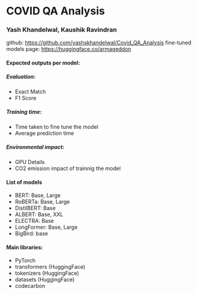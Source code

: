 # COVID QA Analysis
### Yash Khandelwal, Kaushik Ravindran

github: https://github.com/yashskhandelwal/Covid_QA_Analysis
fine-tuned models page: https://huggingface.co/armageddon

#### Expected outputs per model:
##### Evaluation:
* Exact Match
* F1 Score
##### Training time:
* Time taken to fine tune the model
* Average prediction time
##### Environmental impact:
* GPU Details
* CO2 emission impact of trainnig the model
#### List of models
* BERT: Base, Large
* RoBERTa: Base, Large
* DistilBERT: Base
* ALBERT: Base, XXL
* ELECTRA: Base
* LongFormer: Base, Large
* BigBird: base
#### Main libraries:
* PyTorch
* transformers (HuggingFace)
* tokenizers (HuggingFace)
* datasets (HuggingFace)
* codecarbon
